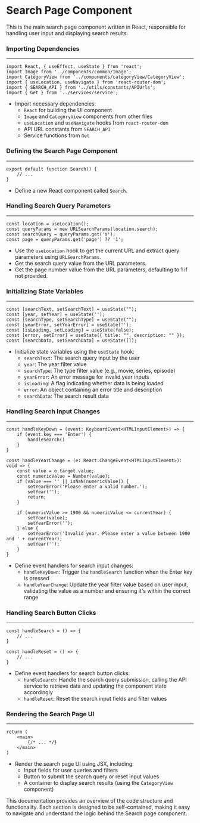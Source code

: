 **Search Page Component**
=========================

This is the main search page component written in React, responsible for handling user input and displaying search results.

### Importing Dependencies
---------------------------

```
import React, { useEffect, useState } from 'react';
import Image from '../components/common/Image';
import CategoryView from '../components/categoryView/CategoryView';
import { useLocation, useNavigate } from 'react-router-dom';
import { SEARCH_API } from '../utils/constants/APIUrls';
import { Get } from '../services/service';
```

*   Import necessary dependencies:
    *   `React` for building the UI component
    *   `Image` and `CategoryView` components from other files
    *   `useLocation` and `useNavigate` hooks from `react-router-dom`
    *   API URL constants from `SEARCH_API`
    *   Service functions from `Get`

### Defining the Search Page Component
--------------------------------------

```
export default function Search() {
    // ...
}
```

*   Define a new React component called `Search`.

### Handling Search Query Parameters
------------------------------------

```
const location = useLocation();
const queryParams = new URLSearchParams(location.search);
const searchQuery = queryParams.get('s');
const page = queryParams.get('page') ?? '1';
```

*   Use the `useLocation` hook to get the current URL and extract query parameters using `URLSearchParams`.
*   Get the search query value from the URL parameters.
*   Get the page number value from the URL parameters, defaulting to 1 if not provided.

### Initializing State Variables
-------------------------------

```
const [searchText, setSearchText] = useState("");
const [year, setYear] = useState('');
const [searchType, setSearchType] = useState("");
const [yearError, setYearError] = useState('');
const [isLoading, setLoading] = useState(false);
const [error, setError] = useState({ title: "", description: "" });
const [searchData, setSearchData] = useState([]);  
```

*   Initialize state variables using the `useState` hook:
    *   `searchText`: The search query input by the user
    *   `year`: The year filter value
    *   `searchType`: The type filter value (e.g., movie, series, episode)
    *   `yearError`: An error message for invalid year inputs
    *   `isLoading`: A flag indicating whether data is being loaded
    *   `error`: An object containing an error title and description
    *   `searchData`: The search result data

### Handling Search Input Changes
-------------------------------

```
const handleKeyDown = (event: KeyboardEvent<HTMLInputElement>) => {
    if (event.key === 'Enter') {
        handleSearch()
    }
}

const handleYearChange = (e: React.ChangeEvent<HTMLInputElement>): void => {
    const value = e.target.value;
    const numericValue = Number(value);
    if (value === '' || isNaN(numericValue)) {
        setYearError('Please enter a valid number.');
        setYear('');
        return;
    }

    if (numericValue >= 1900 && numericValue <= currentYear) {
        setYear(value);
        setYearError('');
    } else {
        setYearError('Invalid year. Please enter a value between 1900 and ' + currentYear);
        setYear('');
    }
}
```

*   Define event handlers for search input changes:
    *   `handleKeyDown`: Trigger the `handleSearch` function when the Enter key is pressed
    *   `handleYearChange`: Update the year filter value based on user input, validating the value as a number and ensuring it's within the correct range

### Handling Search Button Clicks
-------------------------------

```
const handleSearch = () => {
    // ...
}

const handleReset = () => {
    // ...
}
```

*   Define event handlers for search button clicks:
    *   `handleSearch`: Handle the search query submission, calling the API service to retrieve data and updating the component state accordingly
    *   `handleReset`: Reset the search input fields and filter values

### Rendering the Search Page UI
------------------------------

```
return (
    <main>
        {/* ... */}
    </main>
)
```

*   Render the search page UI using JSX, including:
    *   Input fields for user queries and filters
    *   Button to submit the search query or reset input values
    *   A container to display search results (using the `CategoryView` component)

This documentation provides an overview of the code structure and functionality. Each section is designed to be self-contained, making it easy to navigate and understand the logic behind the Search page component.